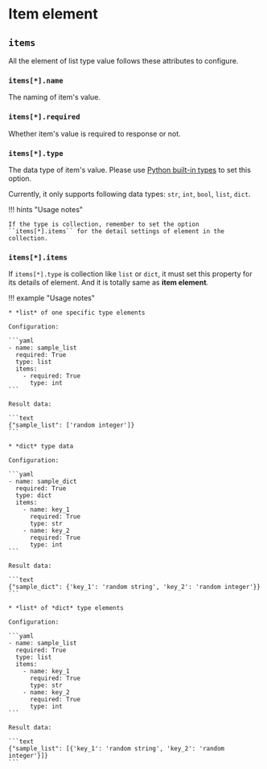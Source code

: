 # Item element

## ``items``

All the element of list type value follows these attributes to configure.


### ``items[*].name``

The naming of item's value.


### ``items[*].required``

Whether item's value is required to response or not.


### ``items[*].type``

The data type of item's value. Please use [Python built-in types](https://docs.python.org/3/library/stdtypes.html) to set this option.

Currently, it only supports following data types: ``str``, ``int``, ``bool``, ``list``, ``dict``.

!!! hints "Usage notes"

    If the type is collection, remember to set the option ``items[*].items`` for the detail settings of element in the collection.


### ``items[*].items``

If ``items[*].type`` is collection like ``list`` or ``dict``, it must set this property for its details of element. And
it is totally same as **item element**.

!!! example "Usage notes"

    * *list* of one specific type elements

    Configuration:

    ```yaml
    - name: sample_list
      required: True
      type: list
      items:
        - required: True
          type: int
    ```

    Result data:

    ```text
    {"sample_list": ['random integer']}
    ```

    * *dict* type data

    Configuration:

    ```yaml
    - name: sample_dict
      required: True
      type: dict
      items:
        - name: key_1
          required: True
          type: str
        - name: key_2
          required: True
          type: int
    ```

    Result data:

    ```text
    {"sample_dict": {'key_1': 'random string', 'key_2': 'random integer'}}
    ```

    * *list* of *dict* type elements

    Configuration:

    ```yaml
    - name: sample_list
      required: True
      type: list
      items:
        - name: key_1
          required: True
          type: str
        - name: key_2
          required: True
          type: int
    ```

    Result data:

    ```text
    {"sample_list": [{'key_1': 'random string', 'key_2': 'random integer'}]}
    ```
